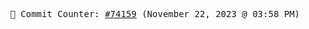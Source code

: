 <p align="center">
    <samp>
        📮 Commit Counter: <a href="https://github.com/Javascript-void0/Javascript-void0/commits/main">#74159</a> (November 22, 2023 @ 03:58 PM)
    </samp>
</p>